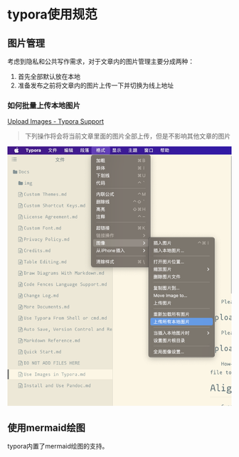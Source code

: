 # typora使用规范

## 图片管理
考虑到隐私和公共写作需求，对于文章内的图片管理主要分成两种：
1. 首先全部默认放在本地
2. 准备发布之前将文章内的图片上传一下并切换为线上地址

### 如何批量上传本地图片
[Upload Images - Typora Support](https://support.typora.io/Upload-Image/#upload-all-local-images)

> 下列操作将会将当前文章里面的图片全部上传，但是不影响其他文章的图片


![image-20220609111713871](https://raw.githubusercontent.com/KuanHsiaoKuo/writing_materials/main/imgs/image-20220609111713871.png)

## 使用mermaid绘图

typora内置了mermaid绘图的支持。